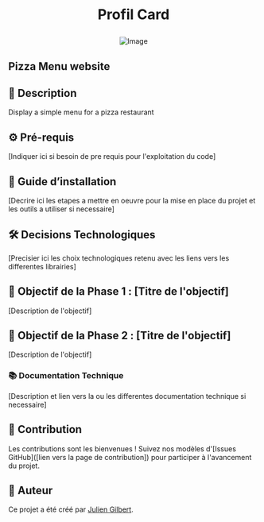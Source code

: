 # <p align="center">Profil Card</p>

<p align="center">
  <img src="https://i.imgur.com/a3O9HZtl.png" alt="Image">
</p>

## Pizza Menu website

## 📝 Description

Display a simple menu for a pizza restaurant

## ⚙️ Pré-requis

[Indiquer ici si besoin de pre requis pour l'exploitation du code]

## 🚀 Guide d’installation

[Decrire ici les etapes a mettre en oeuvre pour la mise en place du projet et les outils a utiliser si necessaire]

## 🛠️ Decisions Technologiques

[Precisier ici les choix technologiques retenu avec les liens vers les differentes librairies]

## 🎯 Objectif de la Phase 1 : [Titre de l'objectif]

[Description de l'objectif]

## 🎯 Objectif de la Phase 2 : [Titre de l'objectif]

[Description de l'objectif]

### 📚 Documentation Technique

[Description et lien vers la ou les differentes documentation technique si necessaire]

## 🤝 Contribution

Les contributions sont les bienvenues ! Suivez nos modèles d'[Issues GitHub]([lien vers la page de contribution]) pour participer à l'avancement du projet.

## 👤 Auteur

Ce projet a été créé par [Julien Gilbert](https://github.com/juliengDev).

